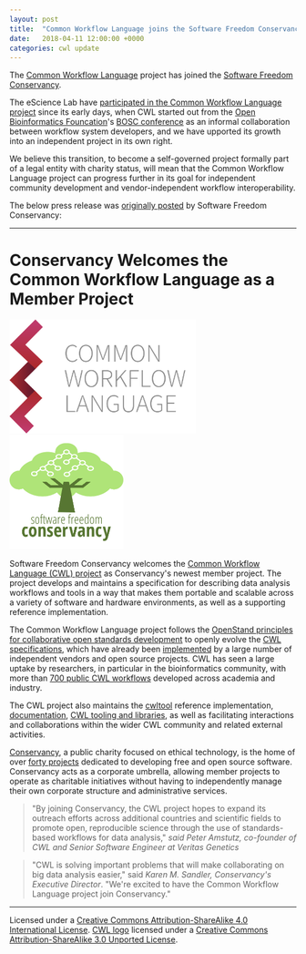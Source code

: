 ```yaml
---
layout: post
title:  "Common Workflow Language joins the Software Freedom Conservancy"
date:   2018-04-11 12:00:00 +0000
categories: cwl update
---
```



The [Common Workflow Language](http://www.commonwl.org/") project has joined the [Software Freedom Conservancy](https://sfconservancy.org/).

The eScience Lab have [participated in the Common Workflow Language project](/activities/cwl/) since its early days, when CWL started out from the [Open Bioinformatics Founcation](https://www.open-bio.org/)'s [BOSC conference](https://www.open-bio.org/wiki/BOSC) as an informal collaboration between workflow system developers, and we have upported its growth into an independent project in its own right.

We believe this transition, to become a self-governed project formally part of a legal entity with charity status, will mean that the Common Workflow Language project can progress further in its goal for independent community development and vendor-independent workflow interoperability.

The below press release was [originally posted](https://sfconservancy.org/news/2018/apr/11/cwl-new-member-project/) by Software Freedom Conservancy:

--- 

# Conservancy Welcomes the Common Workflow Language as a Member Project

<a href="http://www.commonwl.org/"><img 
  alt="Common Workflow Language"
  src="/images/logo/cwl.svg"
  height="200" /></a>
<a href="https://sfconservancy.org/"><img
  alt="Software Freedom Conservancy" 
  height="200" 
  src="/images/logo/software_freedom_conservancy_square.svg"></a>


<p>Software Freedom Conservancy welcomes the <a href="http://www.commonwl.org/">Common Workflow Language  (CWL) project</a> as Conservancy's newest member project.  The project develops and maintains a specification for describing data analysis workflows and tools in a way that makes them portable and scalable across a variety of software and hardware environments, as well as a supporting reference implementation.</p> 

<p>The Common Workflow Language project follows the <a href="https://open-stand.org/about-us/principles/">OpenStand principles for collaborative open standards development</a> to openly evolve the 
 <a href="https://w3id.org/cwl/">CWL specifications</a>, which have already been <a href="https://www.commonwl.org/#Implementations">implemented</a> by a large number of independent vendors and open source projects. 
 CWL has seen a large uptake by researchers, in particular in the bioinformatics community, with more than <a href="https://view.commonwl.org/workflows">700 public CWL workflows</a> developed across academia and industry.
 </p>
 
 <p>
 The CWL project also maintains the <a href="https://github.com/common-workflow-language/cwltool">cwltool</a> reference implementation, <a href="http://www.commonwl.org/user_guide/">documentation</a>, 
<a href="http://www.commonwl.org/#Software_for_working_with_CWL">CWL tooling and libraries</a>, as well as facilitating interactions and collaborations within the wider CWL community and related external activities. 
</p>

<p><a href="https://sfconservancy.org/">Conservancy</a>, a public charity focused on ethical technology, is the home of over <a href="https://sfconservancy.org/projects/current/">forty projects</a> dedicated to developing free and open source software.  Conservancy acts as a corporate umbrella, allowing member projects to operate as charitable initiatives without having to independently manage their own corporate structure and administrative services.
</p>                    
                   
<blockquote>
 "By joining Conservancy, the CWL project hopes to expand its outreach efforts across additional countries and scientific fields to promote open, reproducible science through the use of standards-based workflows for data analysis,"   <cite>said Peter Amstutz, co-founder of CWL and Senior Software Engineer at Veritas Genetics</cite>
</blockquote>       
                    
<blockquote>
"CWL is solving important problems that will make collaborating on big data analysis easier," 
said <cite>Karen M. Sandler, Conservancy's Executive Director</cite>.  
"We're excited to have the Common Workflow Language project join Conservancy."
</blockquote>

---

Licensed under a [Creative Commons Attribution-ShareAlike 4.0 International License](https://creativecommons.org/licenses/by-sa/4.0).
[CWL logo](https://github.com/common-workflow-language/logo) licensed under a [Creative Commons Attribution-ShareAlike 3.0 Unported License](https://creativecommons.org/licenses/by-sa/3.0/).
